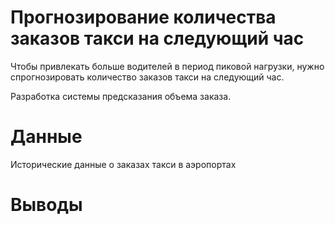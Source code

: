 #  Прогнозирование количества заказов такси на следующий час
Чтобы привлекать больше водителей в период пиковой нагрузки, нужно спрогнозировать количество заказов такси на следующий час.

Разработка системы предсказания объема заказа.

#  Данные
Исторические данные о заказах такси в аэропортах

#  Выводы
